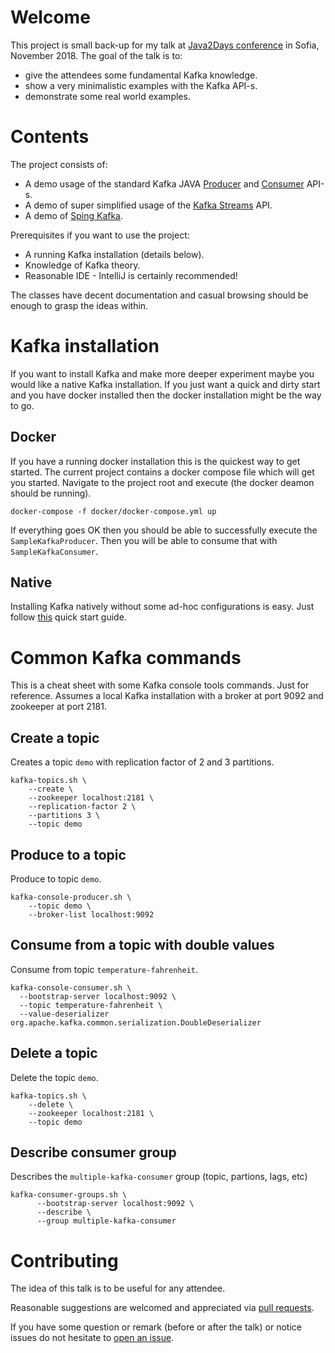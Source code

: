 # Welcome

This project is small back-up for my talk at [Java2Days conference](https://2018.java2days.com/) in Sofia, November 2018.
The goal of the talk is to:
+ give the attendees some fundamental Kafka knowledge.
+ show a very minimalistic examples with the Kafka API-s.
+ demonstrate some real world examples. 

# Contents

The project consists of:

+ A demo usage of the standard Kafka JAVA [Producer](https://kafka.apache.org/documentation/#producerapi) and [Consumer](https://kafka.apache.org/documentation/#consumerapi) API-s.
+ A demo of super simplified usage of the [Kafka Streams](https://kafka.apache.org/documentation/#streamsapi) API.
+ A demo of [Sping Kafka](https://spring.io/projects/spring-kafka).

Prerequisites if you want to use the project:

+ A running Kafka installation (details below).
+ Knowledge of Kafka theory.
+ Reasonable IDE - IntelliJ is certainly recommended!

The classes have decent documentation and casual browsing should be enough to grasp the ideas within.

# Kafka installation

If you want to install Kafka and make more deeper experiment maybe you would like a native Kafka installation.
If you just want a quick and dirty start and you have docker installed then the docker installation might be the way to go.

## Docker

If you have a running docker installation this is the quickest way to get started.
The current project contains a docker compose file which will get you started.
Navigate to the project root and execute (the docker deamon should be running).

`docker-compose -f docker/docker-compose.yml up`

If everything goes OK then you should be able to successfully execute the `SampleKafkaProducer`.
Then you will be able to consume that with `SampleKafkaConsumer`.

## Native

Installing Kafka natively without some ad-hoc configurations is easy. Just follow [this](https://kafka.apache.org/quickstart) 
quick start guide.

# Common Kafka commands

This is a cheat sheet with some Kafka console tools commands. Just for reference.
Assumes a local Kafka installation with a broker at port 9092 and zookeeper at port 2181.

## Create a topic

Creates a topic `demo` with replication factor of 2 and 3 partitions.

```
kafka-topics.sh \
    --create \
    --zookeeper localhost:2181 \
    --replication-factor 2 \
    --partitions 3 \
    --topic demo
```

## Produce to a topic

Produce to topic `demo`.

```
kafka-console-producer.sh \
    --topic demo \
    --broker-list localhost:9092
```

## Consume from a topic with double values

Consume from topic `temperature-fahrenheit`.

```
kafka-console-consumer.sh \
  --bootstrap-server localhost:9092 \
  --topic temperature-fahrenheit \
  --value-deserializer org.apache.kafka.common.serialization.DoubleDeserializer
```

## Delete a topic

Delete the topic `demo`.

```
kafka-topics.sh \
    --delete \
    --zookeeper localhost:2181 \
    --topic demo
```

## Describe consumer group

Describes the `multiple-kafka-consumer` group (topic, partions, lags, etc)

```
kafka-consumer-groups.sh \
      --bootstrap-server localhost:9092 \
      --describe \
      --group multiple-kafka-consumer
```


# Contributing

The idea of this talk is to be useful for any attendee.

Reasonable suggestions are welcomed and appreciated via [pull requests](https://github.com/luchob/kafka-demo/pulls).

If you have some question or remark (before or after the talk) or notice issues do not hesitate to [open an issue](https://github.com/luchob/kafka-demo/issues).
